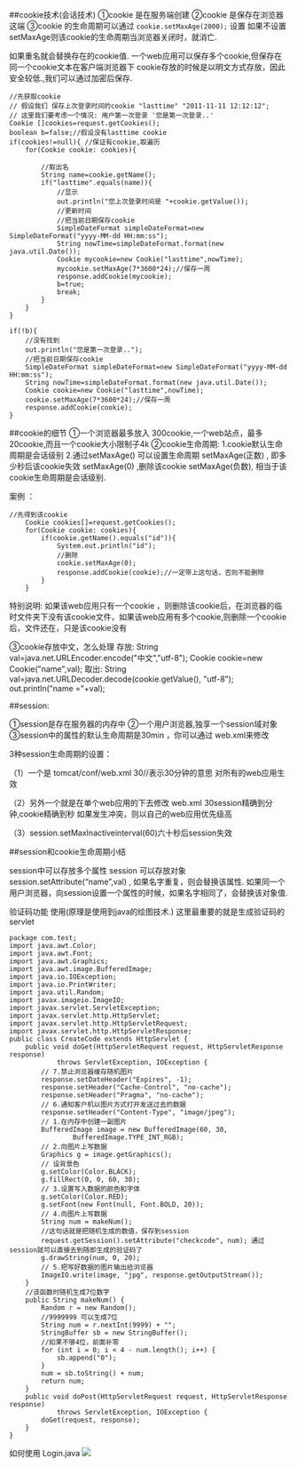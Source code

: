 ##cookie技术(会话技术)
①cookie 是在服务端创建
②cookie 是保存在浏览器这端
③cookie 的生命周期可以通过 `cookie.setMaxAge(2000);` 设置
如果不设置setMaxAge则该cookie的生命周期当浏览器关闭时，就消亡.

如果重名就会替换存在的cookie值.
一个web应用可以保存多个cookie,但保存在同一个cookie文本在客户端浏览器下
cookie存放的时候是以明文方式存放，因此安全较低.,我们可以通过加密后保存.

	//先获取cookie
	// 假设我们 保存上次登录时间的cookie "lasttime" "2011-11-11 12:12:12";
	// 这里我们要考虑一个情况: 用户第一次登录 '您是第一次登录..'
	Cookie []cookies=request.getCookies();
	boolean b=false;//假设没有lasttime cookie
	if(cookies!=null){ //保证有cookie,取遍历
		for(Cookie cookie: cookies){

			//取出名
			String name=cookie.getName();
			if("lasttime".equals(name)){
				//显示
				out.println("您上次登录时间是 "+cookie.getValue());
				//更新时间
				//把当前日期保存cookie
				SimpleDateFormat simpleDateFormat=new SimpleDateFormat("yyyy-MM-dd HH:mm:ss");
				String nowTime=simpleDateFormat.format(new java.util.Date());
				Cookie mycookie=new Cookie("lasttime",nowTime);
				mycookie.setMaxAge(7*3600*24);//保存一周
				response.addCookie(mycookie);
				b=true;
				break;
			}
		}
	}
	
	if(!b){
		//没有找到
		out.println("您是第一次登录..");
		//把当前日期保存cookie
		SimpleDateFormat simpleDateFormat=new SimpleDateFormat("yyyy-MM-dd HH:mm:ss");
		String nowTime=simpleDateFormat.format(new java.util.Date());
		Cookie cookie=new Cookie("lasttime",nowTime);
		cookie.setMaxAge(7*3600*24);//保存一周
		response.addCookie(cookie);
	}

##cookie的细节
①一个浏览器最多放入 300cookie,一个web站点，最多 20cookie,而且一个cookie大小限制子4k
②cookie生命周期:
1.cookie默认生命周期是会话级别
2.通过setMaxAge() 可以设置生命周期
setMaxAge(正数) , 即多少秒后该cookie失效
setMaxAge(0) ,删除该cookie
setMaxAge(负数), 相当于该cookie生命周期是会话级别.

案例 ：

	//先得到该cookie
		Cookie cookies[]=request.getCookies();
		for(Cookie cookie: cookies){
			if(cookie.getName().equals("id")){
				System.out.println("id");
				//删除
				cookie.setMaxAge(0);
				response.addCookie(cookie);//一定带上这句话，否则不能删除
			}
		}

特别说明: 如果该web应用只有一个cookie ，则删除该cookie后，在浏览器的临时文件夹下没有该cookie文件，如果该web应用有多个cookie,则删除一个cookie后，文件还在，只是该cookie没有


③cookie存放中文，怎么处理
存放:
String val=java.net.URLEncoder.encode("中文","utf-8");
		Cookie cookie=new Cookie("name",val);
取出:
String val=java.net.URLDecoder.decode(cookie.getValue(), "utf-8");
				out.println("name ="+val);

				
##session:

①session是存在服务器的内存中
②一个用户浏览器,独享一个session域对象
③session中的属性的默认生命周期是30min ，你可以通过 web.xml来修改
	
3种session生命周期的设置：

（1）一个是 tomcat/conf/web.xml
  <session-config>
        <session-timeout>30</session-timeout>//表示30分钟的意思
</session-config>
对所有的web应用生效

（2）另外一个就是在单个web应用的下去修改 web.xml
<session-config>
  <session-timeout>30</session-timeout>session精确到分钟,cookie精确到秒
  </session-config>
如果发生冲突，则以自己的web应用优先级高

（3）session.setMaxInactiveinterval(60)六十秒后session失效

##session和cookie生命周期小结

session中可以存放多个属性
session 可以存放对象
session.setAttribute(“name”,val) , 如果名字重复，则会替换该属性.
如果同一个用户浏览器，向session设置一个属性的时候，如果名字相同了，会替换该对象值.

验证码功能
使用(原理是使用到java的绘图技术.)
这里最重要的就是生成验证码的servlet

	package com.test;
	import java.awt.Color;
	import java.awt.Font;
	import java.awt.Graphics;
	import java.awt.image.BufferedImage;
	import java.io.IOException;
	import java.io.PrintWriter;
	import java.util.Random;
	import javax.imageio.ImageIO;
	import javax.servlet.ServletException;
	import javax.servlet.http.HttpServlet;
	import javax.servlet.http.HttpServletRequest;
	import javax.servlet.http.HttpServletResponse;
	public class CreateCode extends HttpServlet {
		public void doGet(HttpServletRequest request, HttpServletResponse response)
				throws ServletException, IOException {
			// 7.禁止浏览器缓存随机图片
			response.setDateHeader("Expires", -1);
			response.setHeader("Cache-Control", "no-cache");
			response.setHeader("Pragma", "no-cache");
			// 6.通知客户机以图片方式打开发送过去的数据
			response.setHeader("Content-Type", "image/jpeg");
			// 1.在内存中创建一副图片
			BufferedImage image = new BufferedImage(60, 30,
					BufferedImage.TYPE_INT_RGB);
			// 2.向图片上写数据
			Graphics g = image.getGraphics();
			// 设背景色
			g.setColor(Color.BLACK);
			g.fillRect(0, 0, 60, 30);
			// 3.设置写入数据的颜色和字体
			g.setColor(Color.RED);
			g.setFont(new Font(null, Font.BOLD, 20));
			// 4.向图片上写数据
			String num = makeNum();
			//这句话就是把随机生成的数值，保存到session
			request.getSession().setAttribute("checkcode", num); 通过session就可以直接去到随即生成的验证码了
			g.drawString(num, 0, 20);
			// 5.把写好数据的图片输出给浏览器
			ImageIO.write(image, "jpg", response.getOutputStream());
		}
		//该函数时随机生成7位数字
		public String makeNum() {
			Random r = new Random();
			//9999999 可以生成7位
			String num = r.nextInt(9999) + ""; 
			StringBuffer sb = new StringBuffer();
			//如果不够4位，前面补零
			for (int i = 0; i < 4 - num.length(); i++) {
				sb.append("0");
			}
			num = sb.toString() + num;
			return num;
		}
		public void doPost(HttpServletRequest request, HttpServletResponse response)
				throws ServletException, IOException {
			doGet(request, response);
		}
	}

如何使用
Login.java
<img src=”/验证码的url”/>
